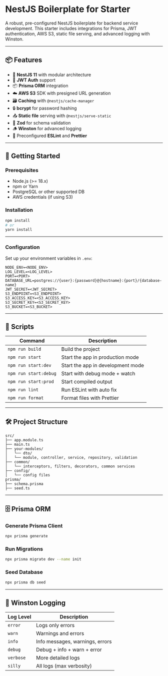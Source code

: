 # NestJS Boilerplate for Starter

A robust, pre-configured NestJS boilerplate for backend service development. This starter includes integrations for Prisma, JWT authentication, AWS S3, static file serving, and advanced logging with Winston.

---

## 📦 Features

- 🧱 **NestJS 11** with modular architecture
- 🔐 **JWT Auth** support
- 📦 **Prisma ORM** integration
- ☁️ **AWS S3** SDK with presigned URL generation
- 🗃️ **Caching** with `@nestjs/cache-manager`
- 🔒 **bcrypt** for password hashing
- 📤 **Static file** serving with `@nestjs/serve-static`
- 🧾 **Zod** for schema validation
- 🪵 **Winston** for advanced logging
- 🧰 Preconfigured **ESLint** and **Prettier**

---

## 🚀 Getting Started

### Prerequisites

- Node.js (>= 18.x)
- npm or Yarn
- PostgreSQL or other supported DB
- AWS credentials (if using S3)

### Installation

```bash
npm install
# or
yarn install
```

---

### Configuration

Set up your environment variables in `.env`:

```dotenv
NODE_ENV=<NODE_ENV>
LOG_LEVEL=<LOG_LEVEL>
PORT=<PORT>
DATABASE_URL=postgres://{user}:{password}@{hostname}:{port}/{database-name}
JWT_SECRET=<JWT_SECRET>
S3_ENDPOINT=<S3_ENDPOINT>
S3_ACCESS_KEY=<S3_ACCESS_KEY>
S3_SECRET_KEY=<S3_SECRET_KEY>
S3_BUCKET=<S3_BUCKET>
```

---

## 🔧 Scripts

| Command               | Description                       |
| --------------------- | --------------------------------- |
| `npm run build`       | Build the project                 |
| `npm run start`       | Start the app in production mode  |
| `npm run start:dev`   | Start the app in development mode |
| `npm run start:debug` | Start with debug mode + watch     |
| `npm run start:prod`  | Start compiled output             |
| `npm run lint`        | Run ESLint with auto fix          |
| `npm run format`      | Format files with Prettier        |

---

## 🛠 Project Structure

```
src/
├── app.module.ts
├── main.ts
├── your-modules/
│   └── dto/
│   └── module, controller, service, repository, validation
├── common/
│   └── interceptors, filters, decorators, common services
├── config/
│   └── config files
prisma/
├── schema.prisma
├── seed.ts
```

---

## 🗄 Prisma ORM

### Generate Prisma Client

```bash
npx prisma generate
```

### Run Migrations

```bash
npx prisma migrate dev --name init
```

### Seed Database

```bash
npx prisma db seed
```

---

## 🔧 Winston Logging

| Log Level | Description                     |
| --------- | ------------------------------- |
| `error`   | Logs only errors                |
| `warn`    | Warnings and errors             |
| `info`    | Info messages, warnings, errors |
| `debug`   | Debug + info + warn + error     |
| `verbose` | More detailed logs              |
| `silly`   | All logs (max verbosity)        |
